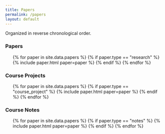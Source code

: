 ```yaml
---
title: Papers
permalink: /papers
layout: default
---
```


Organized in reverse chronological order.

### Papers

<ul class="paper-list">
{% for paper in site.data.papers %}
{% if paper.type == "research" %}
{% include paper.html paper=paper %}
{% endif %}
{% endfor %}
</ul>

### Course Projects

<ul class="paper-list">
{% for paper in site.data.papers %}
{% if paper.type == "course_project" %}
{% include paper.html paper=paper %}
{% endif %}
{% endfor %}
</ul>

### Course Notes

<ul class="paper-list">
{% for paper in site.data.papers %}
{% if paper.type == "notes" %}
{% include paper.html paper=paper %}
{% endif %}
{% endfor %}
</ul>